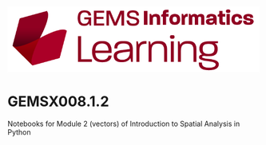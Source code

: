 ![GEMS Learning logo](https://github.com/abjoglekar/GEMS-X003-Geospatial-Analysis-R-Intro/blob/main/images/GEMS%20Informatics%20Learning.png)

# GEMSX008.1.2
Notebooks for Module 2 (vectors) of Introduction to Spatial Analysis in Python
